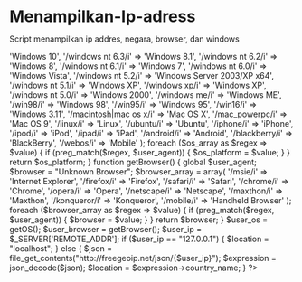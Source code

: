 # Menampilkan-Ip-adress
Script menampilkan ip addres, negara, browser, dan windows


<?php
$user_agent = $_SERVER['HTTP_USER_AGENT'];
function getOS() { 
    global $user_agent;
    $os_platform    =   "Unknown OS Platform";
    $os_array       =   array(
                            '/windows nt 10/i'      =>  'Windows 10',
                            '/windows nt 6.3/i'     =>  'Windows 8.1',
                            '/windows nt 6.2/i'     =>  'Windows 8',
                            '/windows nt 6.1/i'     =>  'Windows 7',
                            '/windows nt 6.0/i'     =>  'Windows Vista',
                            '/windows nt 5.2/i'     =>  'Windows Server 2003/XP x64',
                            '/windows nt 5.1/i'     =>  'Windows XP',
                            '/windows xp/i'         =>  'Windows XP',
                            '/windows nt 5.0/i'     =>  'Windows 2000',
                            '/windows me/i'         =>  'Windows ME',
                            '/win98/i'              =>  'Windows 98',
                            '/win95/i'              =>  'Windows 95',
                            '/win16/i'              =>  'Windows 3.11',
                            '/macintosh|mac os x/i' =>  'Mac OS X',
                            '/mac_powerpc/i'        =>  'Mac OS 9',
                            '/linux/i'              =>  'Linux',
                            '/ubuntu/i'             =>  'Ubuntu',
                            '/iphone/i'             =>  'iPhone',
                            '/ipod/i'               =>  'iPod',
                            '/ipad/i'               =>  'iPad',
                            '/android/i'            =>  'Android',
                            '/blackberry/i'         =>  'BlackBerry',
                            '/webos/i'              =>  'Mobile'
                        );
    foreach ($os_array as $regex => $value) { 
        if (preg_match($regex, $user_agent)) {
            $os_platform = $value;
        }
    }   
    return $os_platform;
}

function getBrowser() {
    global $user_agent;
    $browser        =   "Unknown Browser";
    $browser_array  =   array(
                            '/msie/i'       =>  'Internet Explorer',
                            '/firefox/i'    =>  'Firefox',
                            '/safari/i'     =>  'Safari',
                            '/chrome/i'     =>  'Chrome',
                            '/opera/i'      =>  'Opera',
                            '/netscape/i'   =>  'Netscape',
                            '/maxthon/i'    =>  'Maxthon',
                            '/konqueror/i'  =>  'Konqueror',
                            '/mobile/i'     =>  'Handheld Browser'
                        );
    foreach ($browser_array as $regex => $value) { 
        if (preg_match($regex, $user_agent)) {
            $browser = $value;
        }
    }
    return $browser;
}

$user_os        =   getOS();
$user_browser   =   getBrowser();
$user_ip        =   $_SERVER['REMOTE_ADDR'];
if ($user_ip == "127.0.0.1") {
    $location = "localhost";
} else {
    $json = file_get_contents("http://freegeoip.net/json/{$user_ip}");
    $expression = json_decode($json);
    $location = $expression->country_name;
}
?>

<html>
<head>
    <title>Client Information</title>
    <style type="text/css">
        html {
            font-family: "Helvetica Neue", Helvetica, Arial, sans-serif;
        }

        table {
            border-collapse: collapse;
            margin-right: auto;
            margin-left: auto;
        }

        table, th, td {
            padding: 5px;
        }

        th {
            background-color: #D48600;
            color: #fff;
        }

        tr:nth-child(even) {
            background-color: #D48600
        }

        h1 {
            margin-bottom: 0;
        }
    </style>
    <link rel="shortcut icon" href="/favicon.png">
</head>
<body>
    <table width="50%">
        <tr align="center">
            <th colspan="3"><h1>Client Information</h1></th>
        </tr>
        <tr>
            <td><b>NIM</b></td>
            <td>:</td>
            <td>2014081081</td>
        </tr>
        <tr>
            <td><b>Name</b></td>
            <td>:</td>
            <td>Muhamad Rifki Hamdan Amar</td>
        </tr>
        <tr>
            <td><b>Class</b></td>
            <td>:</td>
            <td>TI C 2014</td>
        </tr>
        <tr>
            <td><b>Operation System</b></td>
            <td>:</td>
            <td><?php echo $user_os;?></td>
        </tr>
        <tr>
            <td><b>Browser</b></td>
            <td>:</td>
            <td><?php echo $user_browser;?></td>
        </tr>
        <tr>
            <td><b>IP</b></td>
            <td>:</td>
            <td><?php echo $user_ip;?></td>
        </tr>
        <tr>
            <td><b>Nation</b></td>
            <td>:</td>
            <td><?php echo $location;?></td>
        </tr>
        <tr>
            <td><b>For Detail</b></td>
            <td>:</td>
            <td><?php echo $_SERVER['HTTP_USER_AGENT'];?></td>
        </tr>
    </table>
</body>
</html>
